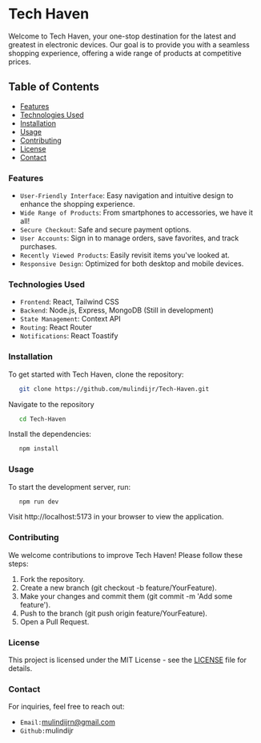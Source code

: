 # Tech Haven

Welcome to Tech Haven, your one-stop destination for the latest and greatest in electronic devices. Our goal is to provide you with a seamless shopping experience, offering a wide range of products at competitive prices.

## Table of Contents

 - [Features](#features)
 - [Technologies Used](#technologies_used)
 - [Installation](#installation)
 - [Usage](#usage)
 - [Contributing](#contributing)
 - [License](#license)
 - [Contact](#contact)

### Features

- `User-Friendly Interface`: Easy navigation and intuitive design to enhance the shopping experience.
- `Wide Range of Products`: From smartphones to accessories, we have it all!
- `Secure Checkout`: Safe and secure payment options.
- `User Accounts`: Sign in to manage orders, save favorites, and track purchases.
- `Recently Viewed Products`: Easily revisit items you've looked at.
- `Responsive Design`: Optimized for both desktop and mobile devices.

### Technologies Used

- `Frontend`: React, Tailwind CSS
- `Backend`: Node.js, Express, MongoDB (Still in development)
- `State Management`: Context API
- `Routing`: React Router
- `Notifications`: React Toastify

### Installation

To get started with Tech Haven, clone the repository:
```bash
   git clone https://github.com/mulindijr/Tech-Haven.git
```
Navigate to the repository
```bash
   cd Tech-Haven
```
Install the dependencies:
```bash
   npm install
```
### Usage
To start the development server, run:
```bash
   npm run dev
```
Visit http://localhost:5173 in your browser to view the application.

### Contributing

We welcome contributions to improve Tech Haven! Please follow these steps:

1. Fork the repository.
2. Create a new branch (git checkout -b feature/YourFeature).
3. Make your changes and commit them (git commit -m 'Add some feature').
4. Push to the branch (git push origin feature/YourFeature).
5. Open a Pull Request.

### License

This project is licensed under the MIT License - see the [LICENSE](License) file for details.

### Contact

For inquiries, feel free to reach out:
 - `Email:`mulindijrn@gmail.com
 - `Github:`mulindijr